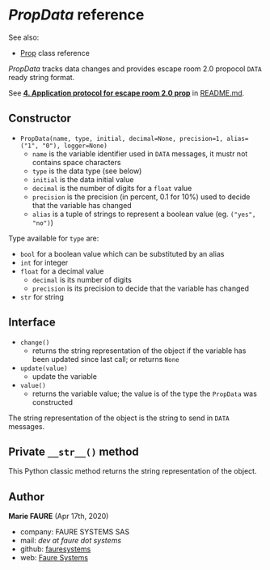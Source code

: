# *PropData* reference
See also:
* <a href="Prop.md" target="_blank">Prop</a> class reference

*PropData* tracks data changes and provides escape room 2.0 propocol `DATA` ready string format.

See [**4. Application protocol for escape room 2.0 prop**](../README.md#4-application-protocol-for-escape-room-20-prop) in [README.md](../README.md).


## Constructor
* `PropData(name, type, initial, decimal=None, precision=1, alias=("1", "0"), logger=None)`
    - `name` is the variable identifier  used in `DATA` messages, it mustr not contains space characters
    - `type` is the data type (see below)
    - `initial` is the data initial value
    - `decimal` is the number of digits for a `float` value
    - `precision` is the precision (in percent, 0.1 for 10%) used to decide that the variable has changed
    - `alias` is a tuple of strings to represent a boolean value (eg. `("yes", "no")`)

Type available for `type` are:
* `bool` for a boolean value which can be substituted by an alias
* `int` for integer
* `float` for a decimal value
    - `decimal` is its number of digits
    - `precision` is its precision to decide that the variable has changed
* `str` for string

## Interface
* `change()`
    - returns the string representation of the object if the variable has been updated since last call; or returns `None`
* `update(value)`
    - update the variable
* `value()`
    - returns the variable value; the value is of the type the `PropData` was constructed

The string representation of the object is the string to send in `DATA` messages.

## Private `__str__()` method
This Python classic method returns the string representation of the object.


## Author

**Marie FAURE** (Apr 17th, 2020)
* company: FAURE SYSTEMS SAS
* mail: *dev at faure dot systems*
* github: <a href="https://github.com/fauresystems?tab=repositories" target="_blank">fauresystems</a>
* web: <a href="https://faure.systems/" target="_blank">Faure Systems</a>